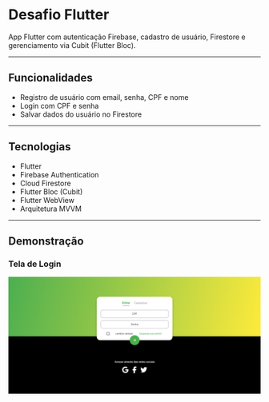 # Desafio Flutter

App Flutter com autenticação Firebase, cadastro de usuário, Firestore e gerenciamento via Cubit (Flutter Bloc).

---

## Funcionalidades

- Registro de usuário com email, senha, CPF e nome
- Login com CPF e senha
- Salvar dados do usuário no Firestore

---

## Tecnologias

- Flutter
- Firebase Authentication
- Cloud Firestore
- Flutter Bloc (Cubit)
- Flutter WebView
- Arquitetura MVVM

---

## Demonstração

### Tela de Login
![Login View_web](./assets/images/login_web.png)